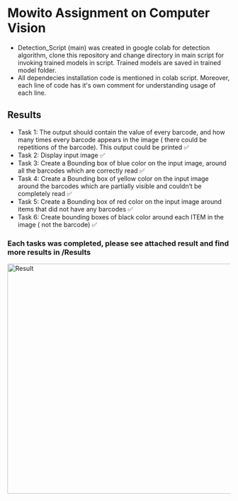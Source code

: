 # Mowito Assignment on Computer Vision    

- Detection_Script (main) was created in google colab for detection algorithm, clone this repository and change directory in main script for invoking trained models in script. Trained models are saved in trained model folder.    
- All dependecies installation code is mentioned in colab script. Moreover, each line of code has it's own comment for understanding usage of each line.    

## Results
- Task 1: The output should contain the value of every barcode, and how many times every barcode appears in the image ( there could be repetitions of the barcode). This output could be printed ✅
- Task 2: Display input image ✅
- Task 3: Create a Bounding box of blue color on the input image, around all the barcodes which are correctly read ✅
- Task 4: Create a Bounding box of yellow color on the input image  around the barcodes which are partially visible and couldn’t be completely read ✅
- Task 5: Create a Bounding box of red color on the input image around items that did not have any barcodes ✅
- Task 6: Create bounding boxes of black color around each ITEM in the image ( not the barcode) ✅

### Each tasks was completed, please see attached result and find more results in /Results     


<img src="https://github.com/devsonni/Mowito-Assignment/blob/main/Results/2.png" alt="Result" style="height: 520px; width:1080px;"/>
